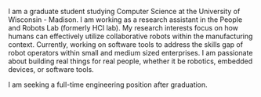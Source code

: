 I am a graduate student studying Computer Science at the University of Wisconsin - Madison.
I am working as a research assistant in the People and Robots Lab
(formerly HCI lab). My research interests focus on how humans can effectively
utilize collaborative robots within the manufacturing context. Currently,
working on software tools to address the skills gap of robot operators within
small and medium sized enterprises. I am passionate about building real things
for real people, whether it be robotics, embedded devices, or software tools.

I am seeking a full-time engineering position after graduation.
